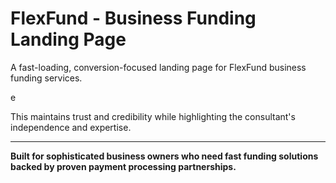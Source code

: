 # FlexFund - Business Funding Landing Page

A fast-loading, conversion-focused landing page for FlexFund business funding services.

e

This maintains trust and credibility while highlighting the consultant's independence and expertise.

---

**Built for sophisticated business owners who need fast funding solutions backed by proven payment processing partnerships.**
